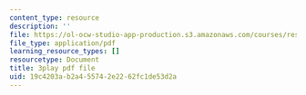 ```yaml
---
content_type: resource
description: ''
file: https://ol-ocw-studio-app-production.s3.amazonaws.com/courses/res-9-003-brains-minds-and-machines-summer-course-summer-2015/19c4203ab2a455742e2262fc1de53d2a_-05tcR4izaw.pdf
file_type: application/pdf
learning_resource_types: []
resourcetype: Document
title: 3play pdf file
uid: 19c4203a-b2a4-5574-2e22-62fc1de53d2a
---
```

